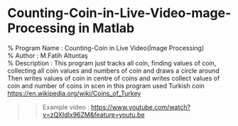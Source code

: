 # Counting-Coin-in-Live-Video-mage-Processing in Matlab
% Program Name : Counting-Coin in Live Video(İmage Processing)                
% Author       : M.Fatih Altuntaş                                             
% Description  : This program just tracks all coin, finding values of coin,
collecting all coin values and numbers of coin and draws a circle around
Then writes values of coin in centre of coins  and 
writes collect values of coin and number of coins in scen
in this program used Turkish coin https://en.wikipedia.org/wiki/Coins_of_Turkey

>>Example video : https://www.youtube.com/watch?v=zQXIdIx96ZM&feature=youtu.be
